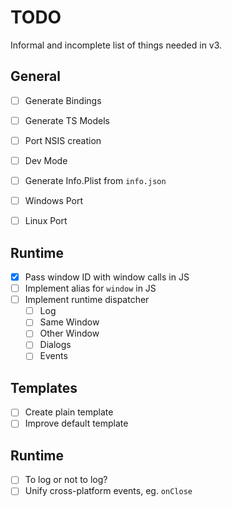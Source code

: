 # TODO

Informal and incomplete list of things needed in v3.

## General

- [ ] Generate Bindings
- [ ] Generate TS Models
- [ ] Port NSIS creation 
- [ ] Dev Mode
- [ ] Generate Info.Plist from `info.json`

- [ ] Windows Port
- [ ] Linux Port

## Runtime

- [x] Pass window ID with window calls in JS
- [ ] Implement alias for `window` in JS
- [ ] Implement runtime dispatcher
  - [ ] Log
  - [ ] Same Window
  - [ ] Other Window
  - [ ] Dialogs
  - [ ] Events

## Templates

- [ ] Create plain template
- [ ] Improve default template

## Runtime

- [ ] To log or not to log?
- [ ] Unify cross-platform events, eg. `onClose`